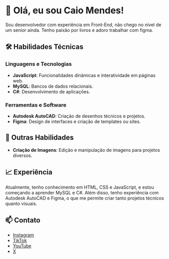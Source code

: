 # 👋 Olá, eu sou Caio Mendes!

Sou desenvolvedor com experiência em Front-End, não chego no nível de um senior ainda. Tenho paixão por livros e adoro trabalhar com figma.

## 🛠️ Habilidades Técnicas

### Linguagens e Tecnologias
- **JavaScript**: Funcionalidades dinâmicas e interatividade em páginas web.
- **MySQL**: Bancos de dados relacionais.
- **C#**: Desenvolvimento de aplicações.

### Ferramentas e Software
- **Autodesk AutoCAD**: Criação de desenhos técnicos e projetos.
- **Figma**: Design de interfaces e criação de templates ou sites.

## 🎨 Outras Habilidades
- **Criação de Imagens**: Edição e manipulação de imagens para projetos diversos.

## 📈 Experiência
Atualmente, tenho conhecimento em HTML, CSS e JavaScript, e estou começando a aprender MySQL e C#. Além disso, tenho experiência com Autodesk AutoCAD e Figma, o que me permite criar tanto projetos técnicos quanto visuais.

## 📫 Contato
- [Instagram](https://www.instagram.com)
- [TikTok](https://www.tiktok.com)
- [YouTube](https://www.youtube.com)
- [X](https://www.x.com)

